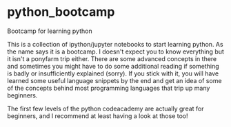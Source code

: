 # python_bootcamp
Bootcamp for learning python

This is a collection of ipython/jupyter notebooks to start learning python. As the name says it is a bootcamp. I doesn't expect you to know everything but it isn't a ponyfarm trip either. There are some advanced concepts in there and sometimes you might have to do some additional reading if something is badly or insufficiently explained (sorry). If you stick with it, you will have learned some useful language snippets by the end and get an idea of some of the concepts behind most programming languages that trip up many beginners.

The first few levels of the python codeacademy are actually great for beginners, and I recommend at least having a look at those too!
